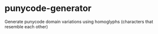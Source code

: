 # punycode-generator
Generate punycode domain variations using homoglyphs (characters that resemble each other)
